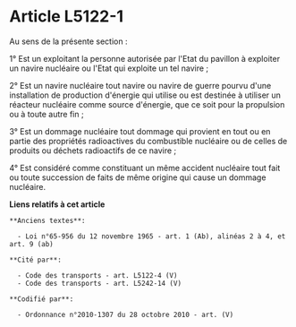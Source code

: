 # Article L5122-1

Au sens de la présente section :

1° Est un exploitant la personne autorisée par l'Etat du pavillon à exploiter un navire nucléaire ou l'Etat qui exploite un
tel navire ;

2° Est un navire nucléaire tout navire ou navire de guerre pourvu d'une installation de production d'énergie qui utilise ou
est destinée à utiliser un réacteur nucléaire comme source d'énergie, que ce soit pour la propulsion ou à toute autre fin ;

3° Est un dommage nucléaire tout dommage qui provient en tout ou en partie des propriétés radioactives du combustible
nucléaire ou de celles de produits ou déchets radioactifs de ce navire ;

4° Est considéré comme constituant un même accident nucléaire tout fait ou toute succession de faits de même origine qui
cause un dommage nucléaire.

**Liens relatifs à cet article**

	**Anciens textes**:

	  - Loi n°65-956 du 12 novembre 1965 - art. 1 (Ab), alinéas 2 à 4, et art. 9 (ab)

	**Cité par**:

	  - Code des transports - art. L5122-4 (V)
	  - Code des transports - art. L5242-14 (V)

	**Codifié par**:

	  - Ordonnance n°2010-1307 du 28 octobre 2010 - art. (V)
